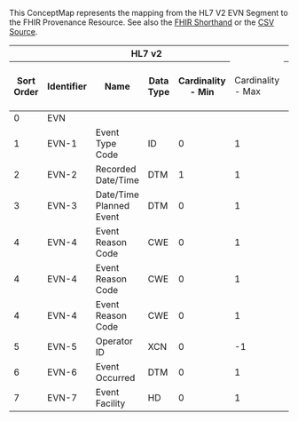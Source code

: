 
This ConceptMap represents the mapping from the HL7 V2 EVN Segment to the FHIR Provenance Resource. See also the <a href='https://github.com/HL7/v2-to-fhir/blob/master/tank/Segment EVN to Provenance.fsh'>FHIR Shorthand</a> or the <a href='https://github.com/HL7/v2-to-fhir/blob/master/mappings/segments/HL7 Segment - FHIR R4_ EVN[Provenance] - Sheet1.csv'>CSV Source</a>.
<table class='grid'><thead>
<tr><th colspan='6'>HL7 v2</th><th colspan='3'>Condition (IF True, args)</th><th colspan='8'>HL7 FHIR</th><th rowspan='2'>Comments</th></tr>
<tr><th title='Rows are listed in sequence of how they appear in the v2 standard. The first column, Sort Order, provides a sort order that can re-create the original v2 standard sequence in case one opts to re-sort/filter the rows.'>Sort Order</th><th title='Contains the formal Segment Name and Field Sequence according to the base standard using &quot;-&quot; as the delimiter.'>Identifier</th><th title='The formal name of the field in the most current published version.'>Name</th><th title='The data type of the field in the most current published version if not deprecated, otherwise the data type at the time it was deprecated and removed.'>Data Type</th><th title='The V2 min cardinality expressed numerically.'>Cardinality - Min</th><td style='border-right: 2px' title='The V2 max cardinality expressed numerically.'>Cardinality - Max</td><th title='Condition in an easy to read syntax (Computable ANTLR)'>Computable ANTLR</th><th title='Condition in FHIRPath Notation'>Computable FHIRPath</th><td style='border-right: 2px' title='Condition expressed in narrative form'>Narrative</td><th title='An existing FHIR attribute in the target FHIR version.'>FHIR Attribute</th><th title='A proposed extension. It will be expressed with #ext-...# around the proposed name. '>Extension</th><th title='The FHIR attribute&apos;s data type in the target FHIR version.'>Data Type</th><th title='The FHIR min cardinality expressed numerically.'>Cardinality - Min</th><td style='border-right: 2px' title='The FHIR max cardinality expressed numerically.'>Cardinality - Max</td><th title='The URL to the Data Type Map that is to be used for the attribute in this segment.'>Data Type Mapping</th><th title='The fixed or computed value to assign'>Vocabulary Mapping<br/>(IS, ID, CE, CEN, CWE)</th><th title='The URL to the Vocabulary Map that is to be used for the coded element for this attribute.'>Assignment</th></tr></thead>
<tbody>
<tr><td>0</td><td>EVN</td><td></td><td></td><td></td><td style='border-right: 2px'></td><td></td><td></td><td style='border-right: 2px'></td><td><a href='https://hl7.org/fhir/R4/Provenance-definitions.html#Provenance.activity.coding.display'>Provenance.activity.coding.display</a></td><td></td><td><a href='https://hl7.org/fhir/R4/datatypes.html#CodeableConcept'>CodeableConcept</a></td><td>0</td><td>1</td><td></td><td></td><td>"event - :"+MSG.1+"^"+MSG.2</td><td></td></tr>
<tr><td>1</td><td>EVN-1</td><td>Event Type Code</td><td>ID</td><td>0</td><td style='border-right: 2px'>1</td><td></td><td></td><td style='border-right: 2px'></td><td></td><td></td><td></td><td></td><td></td><td></td><td></td><td></td><td></td></tr>
<tr><td>2</td><td>EVN-2</td><td>Recorded Date/Time</td><td>DTM</td><td>1</td><td style='border-right: 2px'>1</td><td></td><td></td><td style='border-right: 2px'></td><td><a href='https://hl7.org/fhir/R4/Provenance-definitions.html#Provenance.recorded'>Provenance.recorded</a></td><td></td><td><a href='https://hl7.org/fhir/R4/datatypes.html#instant'>instant</a></td><td>1</td><td>1</td><td></td><td></td><td></td><td></td></tr>
<tr><td>3</td><td>EVN-3</td><td>Date/Time Planned Event</td><td>DTM</td><td>0</td><td style='border-right: 2px'>1</td><td></td><td></td><td style='border-right: 2px'></td><td></td><td></td><td></td><td></td><td></td><td></td><td></td><td></td><td></td></tr>
<tr><td>4</td><td>EVN-4</td><td>Event Reason Code</td><td>CWE</td><td>0</td><td style='border-right: 2px'>1</td><td>IF EVN-4 NOT "U"</td><td></td><td style='border-right: 2px'></td><td><a href='https://hl7.org/fhir/R4/Provenance-definitions.html#Provenance.reason'>Provenance.reason</a></td><td></td><td><a href='https://hl7.org/fhir/R4/datatypes.html#CodeableConcept'>CodeableConcept</a></td><td>0</td><td>-1</td><td><a href='ConceptMap-datatype-cwe-to-codeableconcept.html'>CWE[CodeableConcept]</a></td><td><a href='ConceptMap-table-hl70062-to-v3-actreason.html'>EventReason</a></td><td></td><td></td></tr>
<tr><td>4</td><td>EVN-4</td><td>Event Reason Code</td><td>CWE</td><td>0</td><td style='border-right: 2px'>1</td><td>IF EVN-4 IS "U"</td><td></td><td style='border-right: 2px'></td><td><a href='https://hl7.org/fhir/R4/Provenance-definitions.html#Provenance.reason.extension.url'>Provenance.reason.extension.url</a></td><td></td><td><a href='https://hl7.org/fhir/R4/datatypes.html#uri'>uri</a></td><td>1</td><td>1</td><td></td><td></td><td>"<a href='http://hl7.org/fhir/StructureDefinition/data-absent-reason'>http://hl7.org/fhir/StructureDefinition/data-absent-reason</a>"</td><td></td></tr>
<tr><td>4</td><td>EVN-4</td><td>Event Reason Code</td><td>CWE</td><td>0</td><td style='border-right: 2px'>1</td><td>IF EVN-4 IS "U"</td><td></td><td style='border-right: 2px'></td><td><a href='https://hl7.org/fhir/R4/Provenance-definitions.html#Provenance.reason.extension.valueCodeableConcept'>Provenance.reason.extension.valueCodeableConcept</a></td><td></td><td><a href='https://hl7.org/fhir/R4/datatypes.html#CodeableConcept'>CodeableConcept</a></td><td>1</td><td>1</td><td></td><td></td><td>"unknown"</td><td></td></tr>
<tr><td>5</td><td>EVN-5</td><td>Operator ID</td><td>XCN</td><td>0</td><td style='border-right: 2px'>-1</td><td></td><td></td><td style='border-right: 2px'></td><td><a href='https://hl7.org/fhir/R4/Provenance-definitions.html#Provenance.agent.who'>Provenance.agent.who</a>(<a href='https://hl7.org/fhir/R4/Provenance-definitions.html#Provenance.Practitioner'>Provenance.Practitioner</a>)</td><td></td><td><a href='https://hl7.org/fhir/R4/references.html'>Reference</a>(<a href='https://hl7.org/fhir/R4/Provenance-definitions.html#Provenance.Practitioner'>Provenance.Practitioner</a>)</td><td>1</td><td>-1</td><td><a href='ConceptMap-datatype-xcn-to-practitioner.html'>XCN[Practitioner]</a></td><td><a href='unspecified_mapping.html'>OperatorID</a></td><td></td><td></td></tr>
<tr><td>6</td><td>EVN-6</td><td>Event Occurred</td><td>DTM</td><td>0</td><td style='border-right: 2px'>1</td><td></td><td></td><td style='border-right: 2px'></td><td><a href='https://hl7.org/fhir/R4/Provenance-definitions.html#Provenance.occurredDateTime'>Provenance.occurredDateTime</a></td><td></td><td><a href='https://hl7.org/fhir/R4/datatypes.html#dateTime'>dateTime</a></td><td>0</td><td>1</td><td></td><td></td><td></td><td></td></tr>
<tr><td>7</td><td>EVN-7</td><td>Event Facility</td><td>HD</td><td>0</td><td style='border-right: 2px'>1</td><td></td><td></td><td style='border-right: 2px'></td><td><a href='https://hl7.org/fhir/R4/Provenance-definitions.html#Provenance.location'>Provenance.location</a>(<a href='https://hl7.org/fhir/R4/Provenance-definitions.html#Provenance.Location'>Provenance.Location</a>)</td><td></td><td></td><td>0</td><td>1</td><td><a href='ConceptMap-datatype-hd-to-location.html'>HD[Location]</a></td><td></td><td></td><td></td></tr>
</tbody>
</table>
